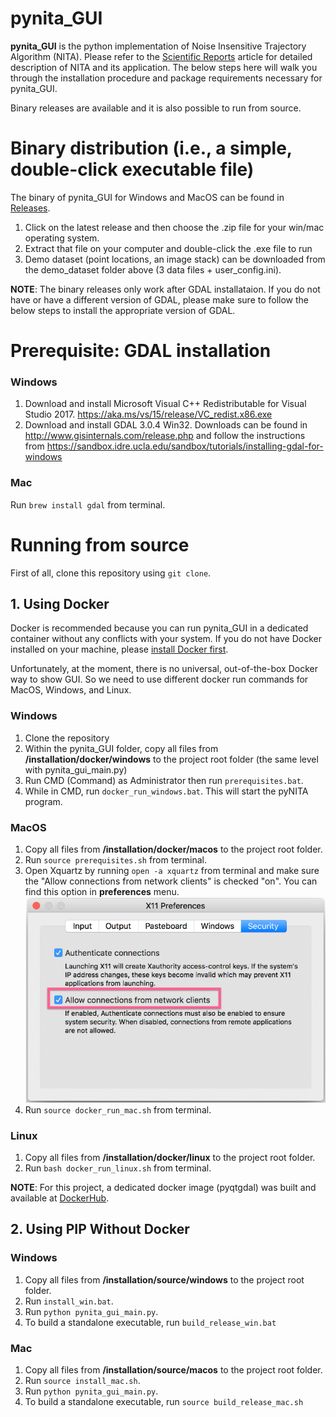 # pynita_GUI
 **pynita_GUI** is the python implementation of Noise Insensitive Trajectory Algorithm (NITA). Please refer to the [Scientific Reports](https://www.nature.com/articles/srep35129) article for detailed description of NITA and its application. The below steps here will walk you through the installation procedure and package requirements necessary for pynita_GUI. 

 Binary releases are available and it is also possible to run from source.

# Binary distribution (i.e., a simple, double-click executable file)
The binary  of pynita_GUI for Windows and MacOS can be found in [Releases](https://github.com/malonzo47/pynita_GUI/releases).
1. Click on the latest release and then choose the .zip file for your win/mac operating system.
2. Extract that file on your computer and double-click the .exe file to run
3. Demo dataset (point locations, an image stack) can be downloaded from the demo_dataset folder above (3 data files + user_config.ini).

**NOTE**: The binary releases only work after GDAL installataion. If you do not have or have a different version of GDAL, please make sure to follow the below steps to install the appropriate version of GDAL.

# Prerequisite: GDAL installation
### Windows
1. Download and install Microsoft Visual C++ Redistributable for Visual Studio 2017. 
<https://aka.ms/vs/15/release/VC_redist.x86.exe>
2. Download and install GDAL 3.0.4 Win32.
Downloads can be found in <http://www.gisinternals.com/release.php> and follow the instructions from <https://sandbox.idre.ucla.edu/sandbox/tutorials/installing-gdal-for-windows>

### Mac
Run `brew install gdal` from terminal.

# Running from source
First of all, clone this repository using `git clone`.
## 1. Using Docker
Docker is recommended because you can run pynita_GUI in a dedicated container without any conflicts with your system.
If you do not have Docker installed on your machine, please [install Docker first](https://docs.docker.com/install/). 

Unfortunately, at the moment, there is no universal, out-of-the-box Docker way to show GUI. So we need to use different docker run commands for MacOS, Windows, and Linux.
### Windows
1. Clone the repository 
2. Within the pynita_GUI folder, copy all files from **/installation/docker/windows** to the project root folder (the same level with pynita_gui_main.py)
3. Run CMD (Command) as Administrator then run `prerequisites.bat`.
4. While in CMD, run `docker_run_windows.bat`. This will start the pyNITA program.

### MacOS
1. Copy all files from **/installation/docker/macos** to the project root folder.
2. Run `source prerequisites.sh` from terminal.
3. Open Xquartz by running `open -a xquartz` from terminal and make sure the "Allow connections from network clients" is checked "on". You can find this option in **preferences** menu.
![Xquartz setting on MacOS](images/mac_xquartz.png)
4. Run `source docker_run_mac.sh` from terminal.

### Linux
1. Copy all files from **/installation/docker/linux** to the project root folder.
2. Run `bash docker_run_linux.sh` from terminal.

**NOTE**: For this project, a dedicated docker image (pyqtgdal) was built and available at [DockerHub](https://hub.docker.com/repository/docker/freelancedev217/pyqtgdal).

## 2. Using PIP Without Docker
### Windows
1. Copy all files from **/installation/source/windows** to the project root folder.
2. Run `install_win.bat`.
3. Run `python pynita_gui_main.py`.
4. To build a standalone executable, run `build_release_win.bat`

### Mac
1. Copy all files from **/installation/source/macos** to the project root folder.
2. Run `source install_mac.sh`.
3. Run `python pynita_gui_main.py`.
4. To build a standalone executable, run `source build_release_mac.sh`
